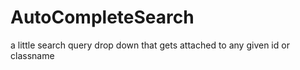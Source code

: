 # AutoCompleteSearch
a little search query drop down that gets attached to any given id or classname
